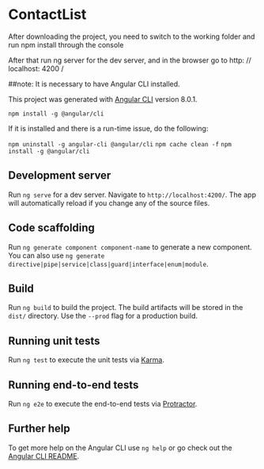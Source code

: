 # ContactList

After downloading the project, you need to switch to the working folder and run npm install through the console

After that run ng server for the dev server, and in the browser go to http: // localhost: 4200 /

##note:
It is necessary to have Angular CLI installed.

This project was generated with [Angular CLI](https://github.com/angular/angular-cli) version 8.0.1.

`npm install -g @angular/cli`

If it is installed and there is a run-time issue, do the following:

`npm uninstall -g angular-cli @angular/cli` `npm cache clean -f` `npm install -g @angular/cli`

## Development server

Run `ng serve` for a dev server. Navigate to `http://localhost:4200/`. The app will automatically reload if you change any of the source files.

## Code scaffolding

Run `ng generate component component-name` to generate a new component. You can also use `ng generate directive|pipe|service|class|guard|interface|enum|module`.

## Build

Run `ng build` to build the project. The build artifacts will be stored in the `dist/` directory. Use the `--prod` flag for a production build.

## Running unit tests

Run `ng test` to execute the unit tests via [Karma](https://karma-runner.github.io).

## Running end-to-end tests

Run `ng e2e` to execute the end-to-end tests via [Protractor](http://www.protractortest.org/).

## Further help

To get more help on the Angular CLI use `ng help` or go check out the [Angular CLI README](https://github.com/angular/angular-cli/blob/master/README.md).
